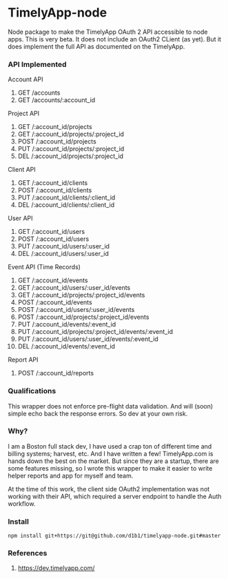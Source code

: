 # TimelyApp-node

Node package to make the TimelyApp OAuth 2 API accessible to node apps. This is
very beta. It does not include an OAuth2 CLient (as yet). But it does implement the
full API as documented on the TimelyApp.

### API Implemented
Account API
 1. GET /accounts
 1. GET /accounts/:account_id

Project API
 1. GET /:account_id/projects
 1. GET /:account_id/projects/:project_id
 1. POST /:account_id/projects
 1. PUT /:account_id/projects/:project_id
 1. DEL /:account_id/projects/:project_id

Client API
 1. GET /:account_id/clients
 1. POST /:account_id/clients
 1. PUT /:account_id/clients/:client_id
 1. DEL /:account_id/clients/:client_id

User API
 1. GET /:account_id/users
 1. POST /:account_id/users
 1. PUT /:account_id/users/:user_id
 1. DEL /:account_id/users/:user_id

Event API (Time Records)
 1. GET /:account_id/events
 1. GET /:account_id/users/:user_id/events
 1. GET /:account_id/projects/:project_id/events
 1. POST /:account_id/events
 1. POST /:account_id/users/:user_id/events
 1. POST /:account_id/projects/:project_id/events
 1. PUT /:account_id/events/:event_id
 1. PUT /:account_id/projects/:project_id/events/:event_id
 1. PUT /:account_id/users/:user_id/events/:event_id
 1. DEL /:account_id/events/:event_id

Report API
 1. POST /:account_id/reports

### Qualifications
This wrapper does not enforce pre-flight data validation. And will (soon) simple
echo back the response errors. So dev at your own risk.

### Why?
I am a Boston full stack dev, I have used a crap ton of different time and billing systems;
harvest, etc.  And I have written a few! TimelyApp.com is hands down the best on the market. But
since they are a startup, there are some features missing, so I wrote this wrapper
to make it easier to write helper reports and app for myself and team.

At the time of this work, the client side OAuth2 implementation was not working
with their API, which required a server endpoint to handle the Auth workflow.

### Install

    npm install git+https://git@github.com/d1b1/timelyapp-node.git#master

### References
1. https://dev.timelyapp.com/
